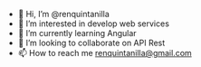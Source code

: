 - 👋 Hi, I’m @renquintanilla
- 👀 I’m interested in develop web services
- 🌱 I’m currently learning Angular
- 💞️ I’m looking to collaborate on API Rest
- 📫 How to reach me renquintanilla@gmail.com

<!---
renquintanilla/renquintanilla is a ✨ special ✨ repository because its `README.md` (this file) appears on your GitHub profile.
You can click the Preview link to take a look at your changes.
--->
